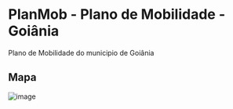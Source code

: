 # PlanMob - Plano de Mobilidade - Goiânia

Plano de Mobilidade do municipio de Goiânia

## Mapa
![image](https://user-images.githubusercontent.com/14059473/177374528-33195351-4223-46b3-b29f-2c512be8bdaa.png)
